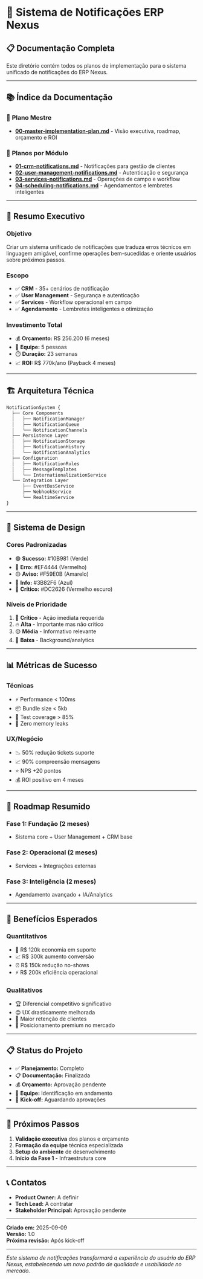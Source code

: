 # 🔔 Sistema de Notificações ERP Nexus

## 📋 Documentação Completa

Este diretório contém todos os planos de implementação para o sistema unificado de notificações do ERP Nexus.

---

## 📚 **Índice da Documentação**

### 🎯 **Plano Mestre**
- **[00-master-implementation-plan.md](./00-master-implementation-plan.md)** - Visão executiva, roadmap, orçamento e ROI

### 📁 **Planos por Módulo**
- **[01-crm-notifications.md](./01-crm-notifications.md)** - Notificações para gestão de clientes
- **[02-user-management-notifications.md](./02-user-management-notifications.md)** - Autenticação e segurança  
- **[03-services-notifications.md](./03-services-notifications.md)** - Operações de campo e workflow
- **[04-scheduling-notifications.md](./04-scheduling-notifications.md)** - Agendamentos e lembretes inteligentes

---

## 🎯 **Resumo Executivo**

### **Objetivo**
Criar um sistema unificado de notificações que traduza erros técnicos em linguagem amigável, confirme operações bem-sucedidas e oriente usuários sobre próximos passos.

### **Escopo**
- ✅ **CRM** - 35+ cenários de notificação
- ✅ **User Management** - Segurança e autenticação
- ✅ **Services** - Workflow operacional em campo
- ✅ **Agendamento** - Lembretes inteligentes e otimização

### **Investimento Total**
- 💰 **Orçamento:** R$ 256.200 (6 meses)
- 👥 **Equipe:** 5 pessoas
- ⏱️ **Duração:** 23 semanas
- 📈 **ROI:** R$ 770k/ano (Payback 4 meses)

---

## 🏗️ **Arquitetura Técnica**

```typescript
NotificationSystem {
  ├── Core Components
  │   ├── NotificationManager
  │   ├── NotificationQueue  
  │   └── NotificationChannels
  ├── Persistence Layer
  │   ├── NotificationStorage
  │   ├── NotificationHistory
  │   └── NotificationAnalytics
  ├── Configuration
  │   ├── NotificationRules
  │   ├── MessageTemplates
  │   └── InternationalizationService
  └── Integration Layer
      ├── EventBusService
      ├── WebhookService
      └── RealtimeService
}
```

---

## 🎨 **Sistema de Design**

### **Cores Padronizadas**
- 🟢 **Sucesso:** #10B981 (Verde)
- 🔴 **Erro:** #EF4444 (Vermelho)
- 🟡 **Aviso:** #F59E0B (Amarelo)
- 🔵 **Info:** #3B82F6 (Azul)
- 🚨 **Crítico:** #DC2626 (Vermelho escuro)

### **Níveis de Prioridade**
1. 🚨 **Crítico** - Ação imediata requerida
2. 🔥 **Alta** - Importante mas não crítico
3. 🟡 **Média** - Informativo relevante
4. 🔵 **Baixa** - Background/analytics

---

## 📊 **Métricas de Sucesso**

### **Técnicas**
- ⚡ Performance < 100ms
- 📦 Bundle size < 5kb
- 🧪 Test coverage > 85%
- 🚫 Zero memory leaks

### **UX/Negócio**
- 📉 50% redução tickets suporte
- 📈 90% compreensão mensagens
- ⭐ NPS +20 pontos
- 💰 ROI positivo em 4 meses

---

## 🚀 **Roadmap Resumido**

### **Fase 1: Fundação (2 meses)**
- Sistema core + User Management + CRM base

### **Fase 2: Operacional (2 meses)**  
- Services + Integrações externas

### **Fase 3: Inteligência (2 meses)**
- Agendamento avançado + IA/Analytics

---

## 💼 **Benefícios Esperados**

### **Quantitativos**
- 🎯 R$ 120k economia em suporte
- 📈 R$ 300k aumento conversão  
- ⏰ R$ 150k redução no-shows
- ⚡ R$ 200k eficiência operacional

### **Qualitativos**
- 🏆 Diferencial competitivo significativo
- 😊 UX drasticamente melhorada
- 💪 Maior retenção de clientes
- 🚀 Posicionamento premium no mercado

---

## 📋 **Status do Projeto**

- ✅ **Planejamento:** Completo
- 📋 **Documentação:** Finalizada
- 💰 **Orçamento:** Aprovação pendente
- 👥 **Equipe:** Identificação em andamento
- 🚀 **Kick-off:** Aguardando aprovações

---

## 🔄 **Próximos Passos**

1. **Validação executiva** dos planos e orçamento
2. **Formação da equipe** técnica especializada  
3. **Setup do ambiente** de desenvolvimento
4. **Início da Fase 1** - Infraestrutura core

---

## 📞 **Contatos**

- **Product Owner:** A definir
- **Tech Lead:** A contratar
- **Stakeholder Principal:** Aprovação pendente

---

**Criado em:** 2025-09-09  
**Versão:** 1.0  
**Próxima revisão:** Após kick-off

---

*Este sistema de notificações transformará a experiência do usuário do ERP Nexus, estabelecendo um novo padrão de qualidade e usabilidade no mercado.*
